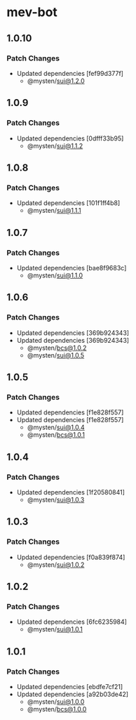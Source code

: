 # mev-bot

## 1.0.10

### Patch Changes

- Updated dependencies [fef99d377f]
  - @mysten/sui@1.2.0

## 1.0.9

### Patch Changes

- Updated dependencies [0dfff33b95]
  - @mysten/sui@1.1.2

## 1.0.8

### Patch Changes

- Updated dependencies [101f1ff4b8]
  - @mysten/sui@1.1.1

## 1.0.7

### Patch Changes

- Updated dependencies [bae8f9683c]
  - @mysten/sui@1.1.0

## 1.0.6

### Patch Changes

- Updated dependencies [369b924343]
- Updated dependencies [369b924343]
  - @mysten/bcs@1.0.2
  - @mysten/sui@1.0.5

## 1.0.5

### Patch Changes

- Updated dependencies [f1e828f557]
- Updated dependencies [f1e828f557]
  - @mysten/sui@1.0.4
  - @mysten/bcs@1.0.1

## 1.0.4

### Patch Changes

- Updated dependencies [1f20580841]
  - @mysten/sui@1.0.3

## 1.0.3

### Patch Changes

- Updated dependencies [f0a839f874]
  - @mysten/sui@1.0.2

## 1.0.2

### Patch Changes

- Updated dependencies [6fc6235984]
  - @mysten/sui@1.0.1

## 1.0.1

### Patch Changes

- Updated dependencies [ebdfe7cf21]
- Updated dependencies [a92b03de42]
  - @mysten/sui@1.0.0
  - @mysten/bcs@1.0.0

